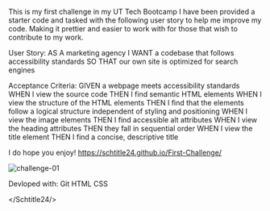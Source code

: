 This is my first challenge in my UT Tech Bootcamp
I have been provided a starter code and tasked with the following user story to help me improve my code. Making it prettier and easier to work with for those that wish to contribute to my work. 

User Story:
AS A marketing agency
I WANT a codebase that follows accessibility standards
SO THAT our own site is optimized for search engines

Acceptance Criteria:
GIVEN a webpage meets accessibility standards
WHEN I view the source code
THEN I find semantic HTML elements
WHEN I view the structure of the HTML elements
THEN I find that the elements follow a logical structure independent of styling and positioning
WHEN I view the image elements
THEN I find accessible alt attributes
WHEN I view the heading attributes
THEN they fall in sequential order
WHEN I view the title element
THEN I find a concise, descriptive title

I do hope you enjoy! 
https://schtitle24.github.io/First-Challenge/

![challenge-01](https://github.com/Schtitle24/First-Challenge/assets/153530625/463e0b0a-d3f8-45cd-923e-cf61a3cec60e)

Devloped with:
Git
HTML
CSS

</Schtitle24/>
